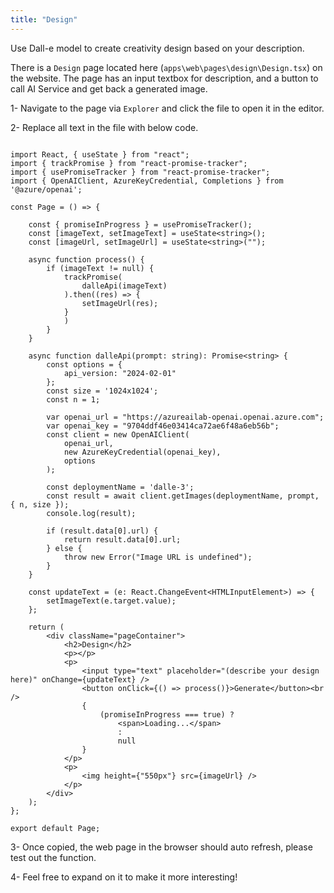 ```yaml
---
title: "Design"
---
```


Use Dall-e model to create creativity design based on your description.

There is a `Design` page located here (`apps\web\pages\design\Design.tsx`) on the website. The page has an input textbox for description, and a button to call AI Service and get back a generated image.

1- Navigate to the page via `Explorer` and click the file to open it in the editor.

2- Replace all text in the file with below code. 

```

import React, { useState } from "react";
import { trackPromise } from "react-promise-tracker";
import { usePromiseTracker } from "react-promise-tracker";
import { OpenAIClient, AzureKeyCredential, Completions } from '@azure/openai';

const Page = () => {

    const { promiseInProgress } = usePromiseTracker();
    const [imageText, setImageText] = useState<string>();
    const [imageUrl, setImageUrl] = useState<string>("");

    async function process() {
        if (imageText != null) {
            trackPromise(
                dalleApi(imageText)
            ).then((res) => {
                setImageUrl(res);
            }
            )
        }
    }

    async function dalleApi(prompt: string): Promise<string> {
        const options = {
            api_version: "2024-02-01"
        };
        const size = '1024x1024';
        const n = 1;
        
        var openai_url = "https://azureailab-openai.openai.azure.com";
        var openai_key = "9704ddf46e03414ca72ae6f48a6eb56b";
        const client = new OpenAIClient(
            openai_url,
            new AzureKeyCredential(openai_key),
            options
        );

        const deploymentName = 'dalle-3';
        const result = await client.getImages(deploymentName, prompt, { n, size });
        console.log(result);

        if (result.data[0].url) {
            return result.data[0].url;
        } else {
            throw new Error("Image URL is undefined");
        }
    }

    const updateText = (e: React.ChangeEvent<HTMLInputElement>) => {
        setImageText(e.target.value);
    };

    return (
        <div className="pageContainer">
            <h2>Design</h2>
            <p></p>
            <p>
                <input type="text" placeholder="(describe your design here)" onChange={updateText} />
                <button onClick={() => process()}>Generate</button><br />
                {
                    (promiseInProgress === true) ?
                        <span>Loading...</span>
                        :
                        null
                }
            </p>
            <p>
                <img height={"550px"} src={imageUrl} />
            </p>
        </div>
    );
};

export default Page;

```

3- Once copied, the web page in the browser should auto refresh, please test out the function.

4- Feel free to expand on it to make it more interesting!
